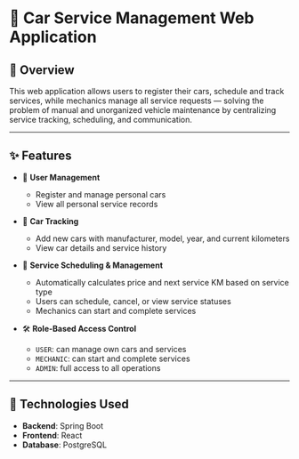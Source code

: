 # 🚗 Car Service Management Web Application

## 📌 Overview  
This web application allows users to register their cars, schedule and track services, while mechanics manage all service requests — solving the problem of manual and unorganized vehicle maintenance by centralizing service tracking, scheduling, and communication.

---

## ✨ Features

- 👤 **User Management**  
  - Register and manage personal cars  
  - View all personal service records  

- 🚗 **Car Tracking**  
  - Add new cars with manufacturer, model, year, and current kilometers  
  - View car details and service history  

- 🔧 **Service Scheduling & Management**  
  - Automatically calculates price and next service KM based on service type  
  - Users can schedule, cancel, or view service statuses  
  - Mechanics can start and complete services  

- 🛠️ **Role-Based Access Control**  
  - `USER`: can manage own cars and services  
  - `MECHANIC`: can start and complete services  
  - `ADMIN`: full access to all operations

 ---
 
  ## 🧱 Technologies Used
  - **Backend**: Spring Boot
  - **Frontend**: React
  - **Database**: PostgreSQL
